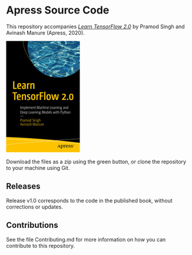 # Apress Source Code

This repository accompanies [*Learn TensorFlow 2.0*](https://www.apress.com/9781484255605) by Pramod Singh and Avinash Manure (Apress, 2020).

[comment]: #cover
![Cover image](9781484255605.jpg)

Download the files as a zip using the green button, or clone the repository to your machine using Git.

## Releases

Release v1.0 corresponds to the code in the published book, without corrections or updates.

## Contributions

See the file Contributing.md for more information on how you can contribute to this repository.